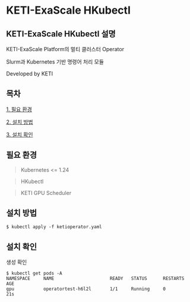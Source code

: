 # KETI-ExaScale HKubectl
## KETI-ExaScale HKubectl 설명
KETI-ExaScale Platform의 멀티 클러스터 Operator

Slurm과 Kubernetes 기반 명령어 처리 모듈

Developed by KETI
## 목차
[1. 필요 환경](#필요-환경)

[2. 설치 방법](#설치-방법)

[3. 설치 확인](#설치-확인)

## 필요 환경
> Kubernetes <= 1.24

> HKubectl

> KETI GPU Scheduler

## 설치 방법
    $ kubectl apply -f ketioperator.yaml
## 설치 확인
생성 확인

    $ kubectl get pods -A
    NAMESPACE     NAME                     READY   STATUS      RESTARTS      AGE
    gpu           operatortest-h6l2l       1/1     Running     0             21s

